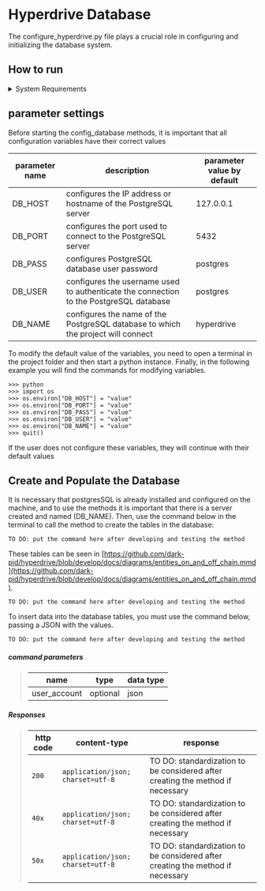 # Hyperdrive Database

The configure_hyperdrive.py file plays a crucial role in configuring and initializing the database system.

## How to run

<details>
<summary>System Requirements</summary>
    <ul>
        <li> python 3.10 </li>
        <li> flask-sqlalchemy 3.1.1</li>
        <li> PostgresSQL 16 </li>
    </ul>
</details>

## parameter settings

Before starting the config_database methods, it is important that all configuration variables have their correct values

| parameter name | description | parameter value by default |
| --- | --- | --- |
| DB_HOST | configures the IP address or hostname of the PostgreSQL server | 127.0.0.1 |
| DB_PORT | configures the port used to connect to the PostgreSQL server | 5432 |
| DB_PASS | configures PostgreSQL database user password | postgres |
| DB_USER | configures the username used to authenticate the connection to the PostgreSQL database | postgres |
| DB_NAME | configures the name of the PostgreSQL database to which the project will connect | hyperdrive |

To modify the default value of the variables, you need to open a terminal in the project folder and then start a python instance. Finally, in the following example you will find the commands for modifying variables.

```
>>> python
>>> import os
>>> os.environ["DB_HOST"] = "value"
>>> os.environ["DB_PORT"] = "value"
>>> os.environ["DB_PASS"] = "value"
>>> os.environ["DB_USER"] = "value"
>>> os.environ["DB_NAME"] = "value"
>>> quit()
```

If the user does not configure these variables, they will continue with their default values


## Create and Populate the Database

It is necessary that postgresSQL is already installed and configured on the machine, and to use the methods it is important that there is a server created and named (DB_NAME). Then, use the command below in the terminal to call the method to create the tables in the database:

```
TO DO: put the command here after developing and testing the method
```

These tables can be seen in [https://github.com/dark-pid/hyperdrive/blob/develop/docs/diagrams/entities_on_and_off_chain.mmd](https://github.com/dark-pid/hyperdrive/blob/develop/docs/diagrams/entities_on_and_off_chain.mmd).

```
TO DO: put the command here after developing and testing the method
```

To insert data into the database tables, you must use the command below, passing a JSON with the values.

```
TO DO: put the command here after developing and testing the method
```

##### command parameters

> | name      |  type     | data type               |
> |----|---|---|
> | user_account    |  optional | json    |

##### Responses

> | http code     | content-type       | response |
> |----|---|---|
> | `200`         | `application/json; charset=utf-8` | TO DO: standardization to be considered after creating the method if necessary |
> | `40x`         | `application/json; charset=utf-8` | TO DO: standardization to be considered after creating the method if necessary |
> | `50x`         | `application/json; charset=utf-8` | TO DO: standardization to be considered after creating the method if necessary |


